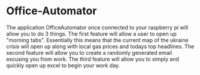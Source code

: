 # Office-Automator

The application OfficeAutomator once connected to your raspberry pi will allow you to do 3 things. The first feature will allow a user 
to open up "morning tabs". Essentially this means that the current map of the ukraine crisis will open up along with local gas prices and todays top headlines.
The second feature will allow you to create a randomly generated email excusing you from work.
The third feature will allow you to simply and quickly open up excel to begin your work day. 

